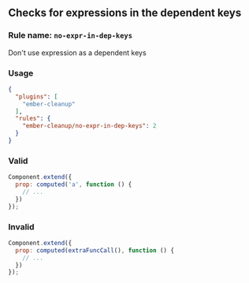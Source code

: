 ## Checks for expressions in the dependent keys

### Rule name: `no-expr-in-dep-keys`

Don't use expression as a dependent keys

### Usage

```json
{
  "plugins": [
    "ember-cleanup"
  ],
  "rules": {
    "ember-cleanup/no-expr-in-dep-keys": 2
  }
}
```

### Valid

```javascript
Component.extend({
  prop: computed('a', function () {
    // ...
  })
});
```

### Invalid

```javascript
Component.extend({
  prop: computed(extraFuncCall(), function () {
    // ...
  })
});
```